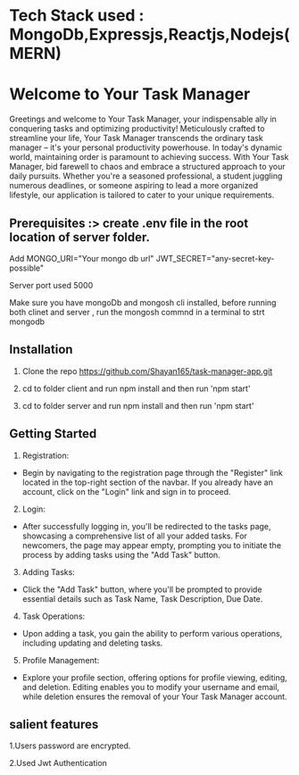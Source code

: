 # Tech Stack used : MongoDb,Expressjs,Reactjs,Nodejs(MERN)


# Welcome to Your Task Manager
Greetings and welcome to Your Task Manager, your indispensable ally in conquering tasks and optimizing productivity! Meticulously crafted to streamline your life, Your Task Manager transcends the ordinary task manager – it's your personal productivity powerhouse. In today's dynamic world, maintaining order is paramount to achieving success. With Your Task Manager, bid farewell to chaos and embrace a structured approach to your daily pursuits. Whether you're a seasoned professional, a student juggling numerous deadlines, or someone aspiring to lead a more organized lifestyle, our application is tailored to cater to your unique requirements.

## Prerequisites :> create .env file in the root location of server folder.

Add MONGO_URI="Your mongo db url"
    JWT_SECRET="any-secret-key-possible"

Server port used 5000

 Make sure you have mongoDb and mongosh cli installed, before running both clinet and server , run the mongosh commnd in a terminal to strt mongodb  

## Installation
 1. Clone the repo https://github.com/Shayan165/task-manager-app.git

 2. cd to folder client and run npm install and then run 'npm start'

 3. cd to folder server and run npm install and then run 'npm start'


## Getting Started

1. Registration:

 - Begin by navigating to the registration page through the "Register" link located in the top-right section of the navbar. If you already have an account, click on the "Login" link and sign in to proceed.

2. Login:

 - After successfully logging in, you'll be redirected to the tasks page, showcasing a comprehensive list of all your added tasks. For newcomers, the page may appear empty, prompting you to initiate the process by adding tasks using the "Add Task" button.

3. Adding Tasks:

 - Click the "Add Task" button, where you'll be prompted to provide essential details such as Task Name, Task Description, Due Date.

4. Task Operations:

 - Upon adding a task, you gain the ability to perform various operations, including updating and deleting tasks.

5. Profile Management:

 - Explore your profile section, offering options for profile viewing, editing, and deletion. Editing enables you to modify your username and email, while deletion ensures the removal of your Your Task Manager account.

## salient features

1.Users password are encrypted.

2.Used Jwt Authentication


